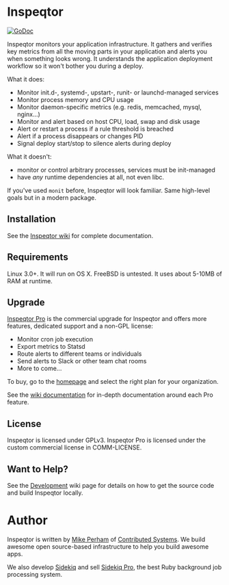 # Inspeqtor

[![GoDoc](https://godoc.org/github.com/mperham/inspeqtor?status.svg)](https://godoc.org/github.com/mperham/inspeqtor)

Inspeqtor monitors your application infrastructure.  It gathers and verifies key metrics
from all the moving parts in your application and alerts you when something
looks wrong.  It understands the application deployment workflow so it
won't bother you during a deploy.

What it does:

* Monitor init.d-, systemd-, upstart-, runit- or launchd-managed services
* Monitor process memory and CPU usage
* Monitor daemon-specific metrics (e.g. redis, memcached, mysql, nginx...)
* Monitor and alert based on host CPU, load, swap and disk usage
* Alert or restart a process if a rule threshold is breached
* Alert if a process disappears or changes PID
* Signal deploy start/stop to silence alerts during deploy

What it doesn't:

* monitor or control arbitrary processes, services must be init-managed
* have *any* runtime dependencies at all, not even libc.

If you've used `monit` before, Inspeqtor will look familiar.  Same
high-level goals but in a modern package.

## Installation

See the [Inspeqtor wiki](https://github.com/mperham/inspeqtor/wiki) for complete documentation.


## Requirements

Linux 3.0+.  It will run on OS X.  FreeBSD is untested.  It uses about 5-10MB of RAM at runtime.


## Upgrade

[Inspeqtor Pro](http://contribsys.com/inspeqtor) is the commercial upgrade for Inspeqtor and offers more
features, dedicated support and a non-GPL license:

* Monitor cron job execution
* Export metrics to Statsd
* Route alerts to different teams or individuals
* Send alerts to Slack or other team chat rooms
* More to come...

To buy, go to the [homepage](http://contribsys.com/inspeqtor) and select
the right plan for your organization.

See the [wiki documentation](https://github.com/mperham/inspeqtor/wiki#inspeqtor-pro) for
in-depth documentation around each Pro feature.


## License

Inspeqtor is licensed under GPLv3.  Inspeqtor Pro is licensed under the
custom commercial license in COMM-LICENSE.


## Want to Help?

See the [Development](https://github.com/mperham/inspeqtor/wiki/Development) wiki page for details on how
to get the source code and build Inspeqtor locally.


# Author

Inspeqtor is written by [Mike Perham](http://twitter.com/mperham) of [Contributed Systems](http://contribsys.com).  We build awesome open source-based infrastructure to help you build awesome apps.

We also develop [Sidekiq](http://sidekiq.org) and sell [Sidekiq Pro](http://sidekiq.org/pro), the best Ruby background job processing system.
